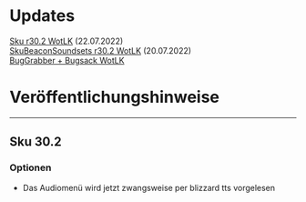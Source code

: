 # Updates

[Sku r30.2 WotLK](https://github.com/Duugu/Sku-WotLK/releases/download/r30.2/Sku-r30.2.zip) (22.07.2022)<br> 
[SkuBeaconSoundsets r30.2 WotLK](https://github.com/Duugu/SkuBeaconSoundsets-WotLK/releases/download/r30.2/SkuBeaconSoundsets-r30.2.zip) (20.07.2022) <br>
[BugGrabber + Bugsack WotLK](https://1drv.ms/u/s!Aqgp3J_s6MM7iKgXQBTCVe2cYr4dnQ?e=2rZAVO) <br>

# Veröffentlichungshinweise
-------------------------------------------------------------------------------------------------------	
## Sku 30.2

### Optionen
- Das Audiomenü wird jetzt zwangsweise per blizzard tts vorgelesen
